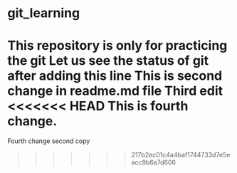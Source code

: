 # git_learning
  This repository is only for practicing the git
  Let us see the status of git after adding this line
  This is second change in readme.md file
  Third edit
<<<<<<< HEAD
This is fourth change.
=======
  Fourth change second copy
>>>>>>> 217b2ec01c4a4baf1744733d7e5eacc9b6a7d606
